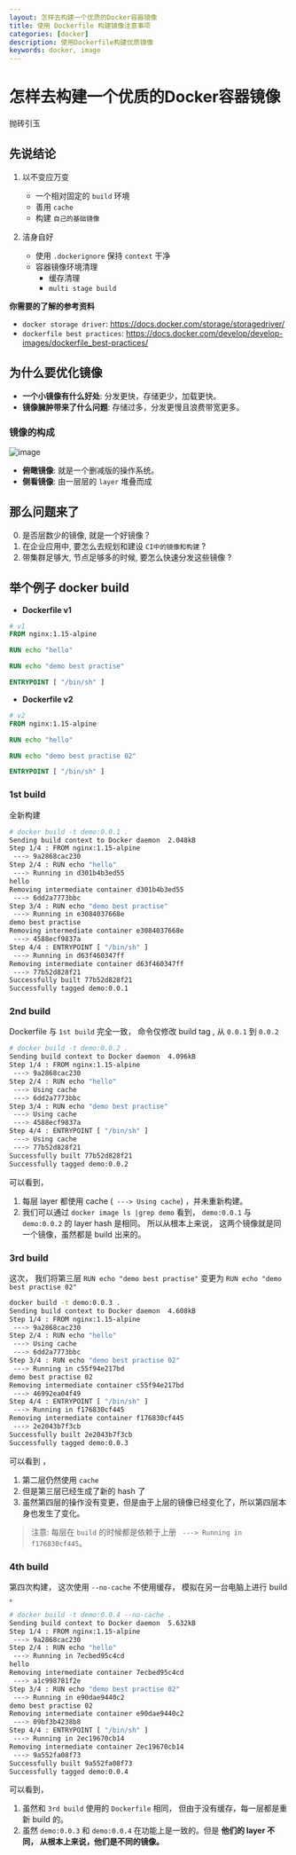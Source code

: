 ```yaml
---
layout: 怎样去构建一个优质的Docker容器镜像
title: 使用 Dockerfile 构建镜像注意事项
categories: [docker]
description: 使用Dockerfile构建优质镜像
keywords: docker, image 
---
```


# 怎样去构建一个优质的Docker容器镜像

抛砖引玉

## 先说结论

1. 以不变应万变
    + 一个相对固定的 `build` 环境
    + 善用 `cache`
    + 构建 `自己的基础镜像`

2. 洁身自好
    + 使用 `.dockerignore` 保持 `context` 干净
    + 容器镜像环境清理
        + 缓存清理
        + `multi stage build`

**你需要的了解的参考资料**

+ `docker storage driver`: https://docs.docker.com/storage/storagedriver/
+ `dockerfile best practices`: https://docs.docker.com/develop/develop-images/dockerfile_best-practices/

## 为什么要优化镜像

+ **一个小镜像有什么好处**: 分发更快，存储更少，加载更快。
+ **镜像臃肿带来了什么问题**: 存储过多，分发更慢且浪费带宽更多。

### 镜像的构成

![image](https://user-gold-cdn.xitu.io/2019/3/26/169b7c6cc88c5d31?w=675&h=469&f=jpeg&s=46046)

+ **俯瞰镜像**: 就是一个删减版的操作系统。
+ **侧看镜像**: 由一层层的 `layer` 堆叠而成

## 那么问题来了

0. 是否层数少的镜像, 就是一个好镜像？
1. 在企业应用中, 要怎么去规划和建设 `CI中的镜像和构建` ?
2. 带集群足够大, 节点足够多的时候, 要怎么快速分发这些镜像 ?

## 举个例子 docker build

+ **Dockerfile v1**
```Dockerfile
# v1
FROM nginx:1.15-alpine

RUN echo "hello"

RUN echo "demo best practise"

ENTRYPOINT [ "/bin/sh" ]
```

+ **Dockerfile v2**
```Dockerfile
# v2
FROM nginx:1.15-alpine

RUN echo "hello"

RUN echo "demo best practise 02"

ENTRYPOINT [ "/bin/sh" ]
```

### 1st build

全新构建

```bash
# docker build -t demo:0.0.1 .                          
Sending build context to Docker daemon  2.048kB
Step 1/4 : FROM nginx:1.15-alpine
 ---> 9a2868cac230
Step 2/4 : RUN echo "hello"
 ---> Running in d301b4b3ed55
hello
Removing intermediate container d301b4b3ed55
 ---> 6dd2a7773bbc
Step 3/4 : RUN echo "demo best practise"
 ---> Running in e3084037668e
demo best practise
Removing intermediate container e3084037668e
 ---> 4588ecf9837a
Step 4/4 : ENTRYPOINT [ "/bin/sh" ]
 ---> Running in d63f460347ff
Removing intermediate container d63f460347ff
 ---> 77b52d828f21
Successfully built 77b52d828f21
Successfully tagged demo:0.0.1
```

### 2nd build

Dockerfile 与 `1st build` 完全一致， 命令仅修改 build tag , 从 `0.0.1` 到 `0.0.2`

```bash
# docker build -t demo:0.0.2 .
Sending build context to Docker daemon  4.096kB
Step 1/4 : FROM nginx:1.15-alpine
 ---> 9a2868cac230
Step 2/4 : RUN echo "hello"
 ---> Using cache
 ---> 6dd2a7773bbc
Step 3/4 : RUN echo "demo best practise"
 ---> Using cache
 ---> 4588ecf9837a
Step 4/4 : ENTRYPOINT [ "/bin/sh" ]
 ---> Using cache
 ---> 77b52d828f21
Successfully built 77b52d828f21
Successfully tagged demo:0.0.2
```

可以看到，
1. 每层 layer 都使用 cache (` ---> Using cache`) ，并未重新构建。 
2. 我们可以通过 `docker image ls |grep demo` 看到， `demo:0.0.1` 与 `demo:0.0.2` 的 layer hash 是相同。 所以从根本上来说， 这两个镜像就是同一个镜像，虽然都是 build 出来的。


### 3rd build

这次， 我们将第三层 `RUN echo "demo best practise"` 变更为 `RUN echo "demo best practise 02"`

```bash
docker build -t demo:0.0.3 .
Sending build context to Docker daemon  4.608kB
Step 1/4 : FROM nginx:1.15-alpine
 ---> 9a2868cac230
Step 2/4 : RUN echo "hello"
 ---> Using cache
 ---> 6dd2a7773bbc
Step 3/4 : RUN echo "demo best practise 02"
 ---> Running in c55f94e217bd
demo best practise 02
Removing intermediate container c55f94e217bd
 ---> 46992ea04f49
Step 4/4 : ENTRYPOINT [ "/bin/sh" ]
 ---> Running in f176830cf445
Removing intermediate container f176830cf445
 ---> 2e2043b7f3cb
Successfully built 2e2043b7f3cb
Successfully tagged demo:0.0.3
```

可以看到 ，
1. 第二层仍然使用 `cache`
2. 但是第三层已经生成了新的 hash 了
3. 虽然第四层的操作没有变更，但是由于上层的镜像已经变化了，所以第四层本身也发生了变化。

> 注意: 每层在 `build` 的时候都是依赖于上册 ` ---> Running in f176830cf445`。

### 4th build

第四次构建， 这次使用 `--no-cache` 不使用缓存， 模拟在另一台电脑上进行 build 。

```bash
# docker build -t demo:0.0.4 --no-cache .  
Sending build context to Docker daemon  5.632kB
Step 1/4 : FROM nginx:1.15-alpine
 ---> 9a2868cac230
Step 2/4 : RUN echo "hello"
 ---> Running in 7ecbed95c4cd
hello
Removing intermediate container 7ecbed95c4cd
 ---> a1c998781f2e
Step 3/4 : RUN echo "demo best practise 02"
 ---> Running in e90dae9440c2
demo best practise 02
Removing intermediate container e90dae9440c2
 ---> 09bf3b4238b8
Step 4/4 : ENTRYPOINT [ "/bin/sh" ]
 ---> Running in 2ec19670cb14
Removing intermediate container 2ec19670cb14
 ---> 9a552fa08f73
Successfully built 9a552fa08f73
Successfully tagged demo:0.0.4
```

可以看到， 
1. 虽然和 `3rd build` 使用的 `Dockerfile` 相同， 但由于没有缓存，每一层都是重新 build 的。
2. 虽然 `demo:0.0.3` 和 `demo:0.0.4` 在功能上是一致的。但是 **他们的 layer 不同， 从根本上来说，他们是不同的镜像。**
